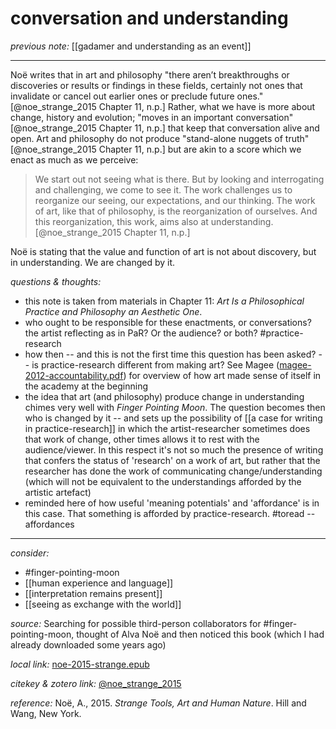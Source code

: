 # conversation and understanding

_previous note:_ [[gadamer and understanding as an event]]

---

Noë writes that in art and philosophy "there aren’t breakthroughs or discoveries or results or findings in these fields, certainly not ones that invalidate or cancel out earlier ones or preclude future ones."[@noe_strange_2015 Chapter 11, n.p.] Rather, what we have is more about change, history and evolution; "moves in an important conversation"[@noe_strange_2015 Chapter 11, n.p.] that keep that conversation alive and open. Art and philosophy do not produce "stand-alone nuggets of truth"[@noe_strange_2015 Chapter 11, n.p.] but are akin to a score which we enact as much as we perceive:

>We start out not seeing what is there. But by looking and interrogating and challenging, we come to see it. The work challenges us to reorganize our seeing, our expectations, and our thinking. The work of art, like that of philosophy, is the reorganization of ourselves. And this reorganization, this work, aims also at understanding.[@noe_strange_2015 Chapter 11, n.p.]

Noë is stating that the value and function of art is not about discovery, but in understanding. We are changed by it.

_questions & thoughts:_

- this note is taken from materials in Chapter 11:  _Art Is a Philosophical Practice and Philosophy an Aesthetic One_.
- who ought to be responsible for these enactments, or conversations? the artist reflecting as in PaR? Or the audience? or both? #practice-research 
- how then -- and this is not the first time this question has been asked? -- is practice-research different from making art? See Magee ([magee-2012-accountability.pdf](hook://file/mz8Ki68gv?p=RHJvcGJveC9iaWJsaW9ncmFwaHkgcGRmcw==&n=magee-2012-accountability.pdf)) for overview of how art made sense of itself in the academy at the beginning
- the idea that art (and philosophy) produce change in understanding chimes very well with _Finger Pointing Moon_. The question becomes then who is changed by it -- and sets up the possibility of [[a case for writing in practice-research]] in which the artist-researcher sometimes does that work of change, other times allows it to rest with the audience/viewer. In this respect it's not so much the presence of writing that confers the status of 'research' on a work of art, but rather that the researcher has done the work of communicating change/understanding (which will not be equivalent to the understandings afforded by the artistic artefact)
- reminded here of how useful 'meaning potentials' and 'affordance' is in this case. That something is afforded by practice-research. #toread -- affordances


--- 

_consider:_

- #finger-pointing-moon 
- [[human experience and language]]
- [[interpretation remains present]]
- [[seeing as exchange with the world]]


_source:_ Searching for possible third-person collaborators for #finger-pointing-moon, thought of Alva Noë and then noticed this book (which I had already downloaded some years ago)

_local link:_ [noe-2015-strange.epub](hook://file/mT3dr3uDv?p=RHJvcGJveC9iaWJsaW9ncmFwaHkgcGRmcw==&n=noe-2015-strange.epub)

_citekey & zotero link:_ [@noe_strange_2015](zotero://select/items/1_GJLYSMRA)

_reference:_ Noë, A., 2015. _Strange Tools, Art and Human Nature_. Hill and Wang, New York.



